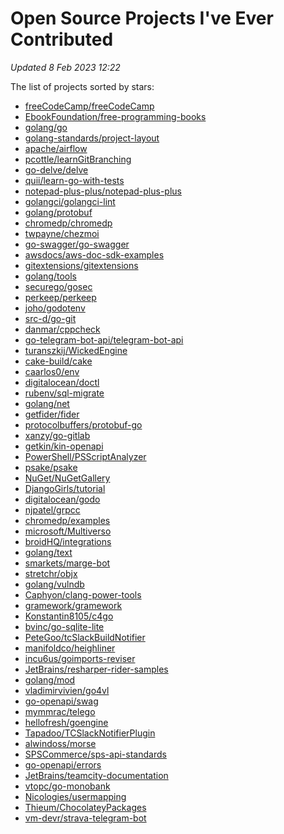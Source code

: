 <!---
Code generated by gen.go; DO NOT EDIT.

To update the doc run:
GITHUB_TOKEN=<YOUR_TOKEN> go generate ./...
-->

# Open Source Projects I've Ever Contributed

 _Updated  8 Feb 2023 12:22_

The list of projects sorted by stars:

* [freeCodeCamp/freeCodeCamp](https://github.com/freeCodeCamp/freeCodeCamp)
* [EbookFoundation/free-programming-books](https://github.com/EbookFoundation/free-programming-books)
* [golang/go](https://github.com/golang/go)
* [golang-standards/project-layout](https://github.com/golang-standards/project-layout)
* [apache/airflow](https://github.com/apache/airflow)
* [pcottle/learnGitBranching](https://github.com/pcottle/learnGitBranching)
* [go-delve/delve](https://github.com/go-delve/delve)
* [quii/learn-go-with-tests](https://github.com/quii/learn-go-with-tests)
* [notepad-plus-plus/notepad-plus-plus](https://github.com/notepad-plus-plus/notepad-plus-plus)
* [golangci/golangci-lint](https://github.com/golangci/golangci-lint)
* [golang/protobuf](https://github.com/golang/protobuf)
* [chromedp/chromedp](https://github.com/chromedp/chromedp)
* [twpayne/chezmoi](https://github.com/twpayne/chezmoi)
* [go-swagger/go-swagger](https://github.com/go-swagger/go-swagger)
* [awsdocs/aws-doc-sdk-examples](https://github.com/awsdocs/aws-doc-sdk-examples)
* [gitextensions/gitextensions](https://github.com/gitextensions/gitextensions)
* [golang/tools](https://github.com/golang/tools)
* [securego/gosec](https://github.com/securego/gosec)
* [perkeep/perkeep](https://github.com/perkeep/perkeep)
* [joho/godotenv](https://github.com/joho/godotenv)
* [src-d/go-git](https://github.com/src-d/go-git)
* [danmar/cppcheck](https://github.com/danmar/cppcheck)
* [go-telegram-bot-api/telegram-bot-api](https://github.com/go-telegram-bot-api/telegram-bot-api)
* [turanszkij/WickedEngine](https://github.com/turanszkij/WickedEngine)
* [cake-build/cake](https://github.com/cake-build/cake)
* [caarlos0/env](https://github.com/caarlos0/env)
* [digitalocean/doctl](https://github.com/digitalocean/doctl)
* [rubenv/sql-migrate](https://github.com/rubenv/sql-migrate)
* [golang/net](https://github.com/golang/net)
* [getfider/fider](https://github.com/getfider/fider)
* [protocolbuffers/protobuf-go](https://github.com/protocolbuffers/protobuf-go)
* [xanzy/go-gitlab](https://github.com/xanzy/go-gitlab)
* [getkin/kin-openapi](https://github.com/getkin/kin-openapi)
* [PowerShell/PSScriptAnalyzer](https://github.com/PowerShell/PSScriptAnalyzer)
* [psake/psake](https://github.com/psake/psake)
* [NuGet/NuGetGallery](https://github.com/NuGet/NuGetGallery)
* [DjangoGirls/tutorial](https://github.com/DjangoGirls/tutorial)
* [digitalocean/godo](https://github.com/digitalocean/godo)
* [njpatel/grpcc](https://github.com/njpatel/grpcc)
* [chromedp/examples](https://github.com/chromedp/examples)
* [microsoft/Multiverso](https://github.com/microsoft/Multiverso)
* [broidHQ/integrations](https://github.com/broidHQ/integrations)
* [golang/text](https://github.com/golang/text)
* [smarkets/marge-bot](https://github.com/smarkets/marge-bot)
* [stretchr/objx](https://github.com/stretchr/objx)
* [golang/vulndb](https://github.com/golang/vulndb)
* [Caphyon/clang-power-tools](https://github.com/Caphyon/clang-power-tools)
* [gramework/gramework](https://github.com/gramework/gramework)
* [Konstantin8105/c4go](https://github.com/Konstantin8105/c4go)
* [bvinc/go-sqlite-lite](https://github.com/bvinc/go-sqlite-lite)
* [PeteGoo/tcSlackBuildNotifier](https://github.com/PeteGoo/tcSlackBuildNotifier)
* [manifoldco/heighliner](https://github.com/manifoldco/heighliner)
* [incu6us/goimports-reviser](https://github.com/incu6us/goimports-reviser)
* [JetBrains/resharper-rider-samples](https://github.com/JetBrains/resharper-rider-samples)
* [golang/mod](https://github.com/golang/mod)
* [vladimirvivien/go4vl](https://github.com/vladimirvivien/go4vl)
* [go-openapi/swag](https://github.com/go-openapi/swag)
* [mymmrac/telego](https://github.com/mymmrac/telego)
* [hellofresh/goengine](https://github.com/hellofresh/goengine)
* [Tapadoo/TCSlackNotifierPlugin](https://github.com/Tapadoo/TCSlackNotifierPlugin)
* [alwindoss/morse](https://github.com/alwindoss/morse)
* [SPSCommerce/sps-api-standards](https://github.com/SPSCommerce/sps-api-standards)
* [go-openapi/errors](https://github.com/go-openapi/errors)
* [JetBrains/teamcity-documentation](https://github.com/JetBrains/teamcity-documentation)
* [vtopc/go-monobank](https://github.com/vtopc/go-monobank)
* [Nicologies/usermapping](https://github.com/Nicologies/usermapping)
* [Thieum/ChocolateyPackages](https://github.com/Thieum/ChocolateyPackages)
* [vm-devr/strava-telegram-bot](https://github.com/vm-devr/strava-telegram-bot)
